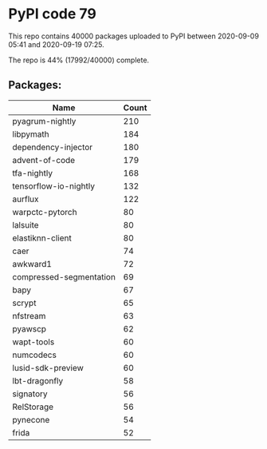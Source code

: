 # PyPI code 79

This repo contains 40000 packages uploaded to PyPI between 
2020-09-09 05:41 and 2020-09-19 07:25.

The repo is 44% (17992/40000) complete.

## Packages:

| Name  | Count |
| ----- | ----- |
| pyagrum-nightly | 210 |
| libpymath | 184 |
| dependency-injector | 180 |
| advent-of-code | 179 |
| tfa-nightly | 168 |
| tensorflow-io-nightly | 132 |
| aurflux | 122 |
| warpctc-pytorch | 80 |
| lalsuite | 80 |
| elastiknn-client | 80 |
| caer | 74 |
| awkward1 | 72 |
| compressed-segmentation | 69 |
| bapy | 67 |
| scrypt | 65 |
| nfstream | 63 |
| pyawscp | 62 |
| wapt-tools | 60 |
| numcodecs | 60 |
| lusid-sdk-preview | 60 |
| lbt-dragonfly | 58 |
| signatory | 56 |
| RelStorage | 56 |
| pynecone | 54 |
| frida | 52 |


